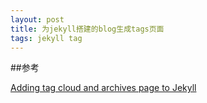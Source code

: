 ```yaml
---
layout: post
title: 为jekyll搭建的blog生成tags页面
tags: jekyll tag
---
```


##参考

[Adding tag cloud and archives page to Jekyll](http://blog.meinside.pe.kr/Adding-tag-cloud-and-archives-page-to-Jekyll/)
